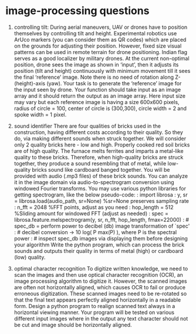 # image-processing questions
1. controlling tilt:
During aerial maneuvers, UAV or drones have to position themselves by controlling tilt and
height. Experimental robotics use ArUco markers (you can consider them as QR codes) which
are placed on the grounds for adjusting their position. However, fixed size visual patterns can be
used in remote terrain for drone positioning. Indian flag serves as a good localizer by military
drones. At the current non-optimal position, drone sees the image as shown in ‘input’, then it
adjusts its position (tilt and height) continuously with minimum movement till it sees the final
‘reference’ image. Note there is no need of rotation along Z-(height)-axis (yaw). Your task is to
generate the ‘reference’ image for the input seen by drone.
Your function should take input as an image array and it should return the output as an
image array. Here input size may vary but each reference image is having a size 600x600 pixels,
radius of circle = 100, center of circle is (300,300), circle width = 2 and spoke width = 1 pixel.

2. sound identifier
There are four qualities of bricks used in the construction, having different costs according
to their quality. So they do, via making different sounds when struck together.
We will consider only 2 quality bricks here - low and high. Properly cooked red soil
bricks are of high quality. The furnace melts ferrites and imparts a metal-like quality to these
bricks. Therefore, when high-quality bricks are struck together, they produce a sound resembling
that of metal, while low-quality bricks sound like cardboard banged together.
You will be provided with audio (.mp3 files) of these brick sounds. You can analyze it in the
image domain via audio-to-spectrogram conversion using windowed Fourier transforms. You
may use various python libraries for getting spectrogram, like the below pseudo-code:
: import librosa
: y, sr = librosa.load(audio_path, sr=None) %sr=None preserves sampling rate
: n_fft = 2048 %FFT points, adjust as you need
: hop_length = 512 %Sliding amount for windowed FFT (adjust as needed)
: spec = librosa.feature.melspectrogram(y, sr, n_fft, hop_length, fmax=22000)
: # spec_db = perform power to decibel (db) image transformation of `spec'
: # decibel conversion → 10 log(
P
max(P)
), where P is the spectral power
: # inspect spec_db images via displaying them before designing your algorithm
Write the python program, which can process the brick sounds and outputs their quality in
terms of metal (high) or cardboard (low) quality.

3. optimal character recognition
To digitize written knowledge, we need to scan the images and then
use optical character recognition (OCR), an image processing algorithm to digitize it. However, the scanned images are often
not horizontally aligned, which causes OCR to fail or
produce erroneous digitization. These scanned images need to be re-rotated so that the final text
appears perfectly aligned horizontally in a readable form.
Design a python program to realign scanned text always in a horizontal viewing manner. Your program will be tested
on various different input images where in the output any text character should not be cut and
image should be horizontally aligned.
